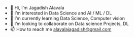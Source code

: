 - 👋 Hi, I’m Jagadish Alavala
- 👀 I’m interested in Data Science and AI / ML / DL
- 🌱 I’m currently learning Data Science, Computer vision 
- 💞️ I’m looking to collaborate on Data science Projects, DL
- 📫 How to reach me alavalajagadish@gmail.com

